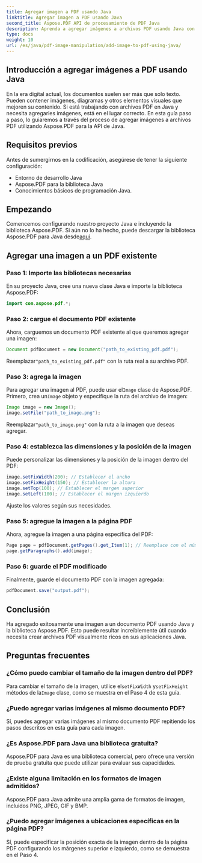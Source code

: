 ```yaml
---
title: Agregar imagen a PDF usando Java
linktitle: Agregar imagen a PDF usando Java
second_title: Aspose.PDF API de procesamiento de PDF Java
description: Aprenda a agregar imágenes a archivos PDF usando Java con nuestra guía paso a paso. Mejore sus documentos PDF con imágenes sin esfuerzo.
type: docs
weight: 10
url: /es/java/pdf-image-manipulation/add-image-to-pdf-using-java/
---
```


## Introducción a agregar imágenes a PDF usando Java

En la era digital actual, los documentos suelen ser más que solo texto. Pueden contener imágenes, diagramas y otros elementos visuales que mejoren su contenido. Si está trabajando con archivos PDF en Java y necesita agregarles imágenes, está en el lugar correcto. En esta guía paso a paso, lo guiaremos a través del proceso de agregar imágenes a archivos PDF utilizando Aspose.PDF para la API de Java.

## Requisitos previos

Antes de sumergirnos en la codificación, asegúrese de tener la siguiente configuración:

- Entorno de desarrollo Java
- Aspose.PDF para la biblioteca Java
- Conocimientos básicos de programación Java.

## Empezando

Comencemos configurando nuestro proyecto Java e incluyendo la biblioteca Aspose.PDF. Si aún no lo ha hecho, puede descargar la biblioteca Aspose.PDF para Java desde[aquí](https://releases.aspose.com/pdf/java/).

## Agregar una imagen a un PDF existente

### Paso 1: Importe las bibliotecas necesarias

En su proyecto Java, cree una nueva clase Java e importe la biblioteca Aspose.PDF:

```java
import com.aspose.pdf.*;
```

### Paso 2: cargue el documento PDF existente

Ahora, carguemos un documento PDF existente al que queremos agregar una imagen:

```java
Document pdfDocument = new Document("path_to_existing_pdf.pdf");
```

 Reemplazar`"path_to_existing_pdf.pdf"` con la ruta real a su archivo PDF.

### Paso 3: agrega la imagen

 Para agregar una imagen al PDF, puede usar el`Image` clase de Aspose.PDF. Primero, crea un`Image` objeto y especifique la ruta del archivo de imagen:

```java
Image image = new Image();
image.setFile("path_to_image.png");
```

 Reemplazar`"path_to_image.png"` con la ruta a la imagen que deseas agregar.

### Paso 4: establezca las dimensiones y la posición de la imagen

Puede personalizar las dimensiones y la posición de la imagen dentro del PDF:

```java
image.setFixWidth(200); // Establecer el ancho
image.setFixHeight(150); // Establecer la altura
image.setTop(100); // Establecer el margen superior
image.setLeft(100); // Establecer el margen izquierdo
```

Ajuste los valores según sus necesidades.

### Paso 5: agregue la imagen a la página PDF

Ahora, agregue la imagen a una página específica del PDF:

```java
Page page = pdfDocument.getPages().get_Item(1); // Reemplace con el número de página deseado
page.getParagraphs().add(image);
```

### Paso 6: guarde el PDF modificado

Finalmente, guarde el documento PDF con la imagen agregada:

```java
pdfDocument.save("output.pdf");
```

## Conclusión

Ha agregado exitosamente una imagen a un documento PDF usando Java y la biblioteca Aspose.PDF. Esto puede resultar increíblemente útil cuando necesita crear archivos PDF visualmente ricos en sus aplicaciones Java.

## Preguntas frecuentes

### ¿Cómo puedo cambiar el tamaño de la imagen dentro del PDF?

 Para cambiar el tamaño de la imagen, utilice el`setFixWidth` y`setFixHeight` métodos de la`Image` clase, como se muestra en el Paso 4 de esta guía.

### ¿Puedo agregar varias imágenes al mismo documento PDF?

Sí, puedes agregar varias imágenes al mismo documento PDF repitiendo los pasos descritos en esta guía para cada imagen.

### ¿Es Aspose.PDF para Java una biblioteca gratuita?

Aspose.PDF para Java es una biblioteca comercial, pero ofrece una versión de prueba gratuita que puede utilizar para evaluar sus capacidades.

### ¿Existe alguna limitación en los formatos de imagen admitidos?

Aspose.PDF para Java admite una amplia gama de formatos de imagen, incluidos PNG, JPEG, GIF y BMP.

### ¿Puedo agregar imágenes a ubicaciones específicas en la página PDF?

Sí, puede especificar la posición exacta de la imagen dentro de la página PDF configurando los márgenes superior e izquierdo, como se demuestra en el Paso 4.